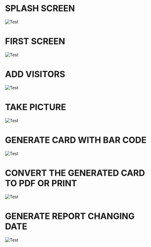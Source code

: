 <h1>SPLASH SCREEN</h1>
  
  
![Test](app/src/main/res/drawable/0.png)

  
  

<h1>FIRST SCREEN</h1>


![Test](app/src/main/res/drawable/1.png)

<h1>ADD VISITORS</h1>
  
  
![Test](app/src/main/res/drawable/2.png)


<h1>TAKE PICTURE</h1>
  
  
![Test](tao.png)


<h1>GENERATE CARD WITH BAR CODE</h1>


![Test](app/src/main/res/drawable/4.png)


<h1>CONVERT THE GENERATED CARD TO PDF OR PRINT</h1>


![Test](app/src/main/res/drawable/5.png)



<h1>GENERATE REPORT CHANGING DATE</h1>




![Test](app/src/main/res/drawable/6.png)



